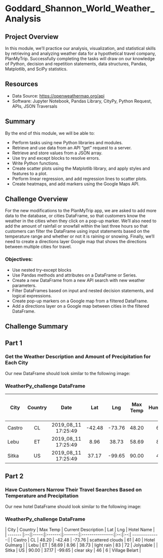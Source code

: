 # Goddard_Shannon_World_Weather_Analysis

## Project Overview
In this module, we’ll practice our analysis, visualization, and statistical skills by retrieving and analyzing weather data for a hypothetical travel company, PlanMyTrip. Successfully completing the tasks will draw on our knowledge of Python, decision and repetition statements, data structures, Pandas, Matplotlib, and SciPy statistics.

## Resources
- Data Source: https://openweathermap.org/api
- Software: Jupyter Notebook, Pandas Library, CityPy, Python Request, APIs, JSON Traversals

## Summary
By the end of this module, we will be able to:
- Perform tasks using new Python libraries and modules.
- Retrieve and use data from an API “get” request to a server.
- Retrieve and store values from a JSON array.
- Use try and except blocks to resolve errors.
- Write Python functions.
- Create scatter plots using the Matplotlib library, and apply styles and features to a plot.
- Perform linear regression, and add regression lines to scatter plots.
- Create heatmaps, and add markers using the Google Maps API.

## Challenge Overview
For the new modifications to the PlanMyTrip app, we are asked to add more data to the database, or cities DataFrame, so that customers know the weather in the cities when they click on a pop-up marker. We’ll also need to add the amount of rainfall or snowfall within the last three hours so that customers can filter the DataFrame using input statements based on the temperature range and whether or not it is raining or snowing. Finally, we’ll need to create a directions layer Google map that shows the directions between multiple cities for travel.

### Objectives:
- Use nested try-except blocks
- Use Pandas methods and attributes on a DataFrame or Series.
- Create a new DataFrame from a new API search with new weather parameters.
- Filter DataFrames based on input and nested decision statements, and logical expressions.
- Create pop-up markers on a Google map from a filtered DataFrame.
- Add a directions layer on a Google map between cities in the filtered DataFrame.

## Challenge Summary
## Part 1
### Get the Weather Description and Amount of Precipitation for Each City

Our new DataFrame should look similar to the following image:

### WeatherPy_challenge DataFrame <br/>
| City    | Country | Date | Lat | Lng | Max Temp | Humidity | Cloudiness | Wind Speed | Current Dscription | Rain Inches (last 3 hours | Snow Inches (last 3 hours) |  
| ------- |:--:|:--------------------:|:-------:|:-------:|:-----:|:--:|:--:|:-----:|:----------------:|:-----:| --:|
| Castro  | CL | 2019_08_11 17:25:49  | -42.48  | -73.76  | 48.20 | 61 | 40 | 14.99 | scattered clouds | 0.000 | 0  |
| Lebu    | ET | 2019_08_11 17:25:49  | 8.96    | 38.73   | 58.69 | 83 | 72 | 1.45  | light rain       | 2.187 | 0  |
| Sitka   | US | 2019_08_11 17:25:49  | 37.17   | -99.65  | 90.00 | 46 | 6  | 21.00 | clear sky        | 0.000 | 0  |

## Part 2 
### Have Customers Narrow Their Travel Searches Based on Temperature and Precipitation

Our new hotel DataFrame should look similar to the following image:

### WeatherPy_challenge DataFrame <br/>
| City    | Country | Max Temp | Current Description | Lat | Lng | Hotel Name |  
| ------- |:--:|:-----:|:-------:|:-------:|:----------------:|:--:|:--:| --------------:|
| Castro  | CL | 48.20 | -42.48  | -73.76  | scattered clouds | 61 | 40 | Hotel Gulmarg  | 
| Lebu    | ET | 58.69 | 8.96    | 38.73   | light rain       | 83 | 72 | Jolysable      | 
| Sitka   | US | 90.00 | 37.17   | -99.65  | clear sky        | 46 | 6  | Village Belart | 





